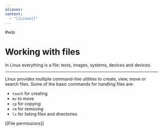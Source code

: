```yaml
---
aliases:
context:
  - "[[Linux]]"
---
```


#wip

# Working with files

In Linux everything is a file: texts, images, systems, devices and devices.

---

Linux provides multiple command-line utilities to create, view, move or search files.
Some of the basic commands for handling files are:

- `touch` for creating
- `mv` to move
- `cp` for copying
- `rm` for removing
- `ls` for listing files and directories

[[File permissions]]
